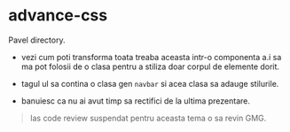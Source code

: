 # advance-css
Pavel directory.

- vezi cum poti transforma toata treaba aceasta intr-o componenta a.i sa ma pot folosii de o clasa pentru a stiliza doar corpul de elemente dorit.
- tagul ul sa contina o clasa gen `navbar` si acea clasa sa adauge stilurile.
  
- banuiesc ca nu ai avut timp sa rectifici de la ultima prezentare.
> las code review suspendat pentru aceasta tema o sa revin GMG.
